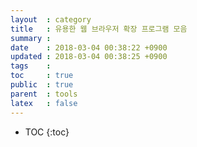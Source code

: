 ```yaml
---
layout  : category
title   : 유용한 웹 브라우저 확장 프로그램 모음
summary : 
date    : 2018-03-04 00:38:22 +0900
updated : 2018-03-04 00:38:25 +0900
tags    : 
toc     : true
public  : true
parent  : tools
latex   : false
---
```

* TOC
{:toc}
